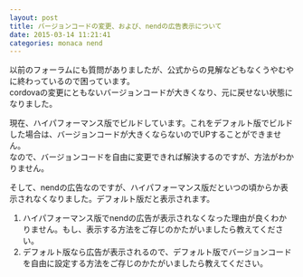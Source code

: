 ```yaml
---
layout: post
title: バージョンコードの変更、および、nendの広告表示について
date: 2015-03-14 11:21:41
categories: monaca nend
---
```

<!-- {% raw %} -->
<p>以前のフォーラムにも質問がありましたが、公式からの見解などもなくうやむやに終わっているので困っています。<br>
cordovaの変更にともないバージョンコードが大きくなり、元に戻せない状態になりました。</p>

<p>現在、ハイパフォーマンス版でビルドしています。これをデフォルト版でビルドした場合は、バージョンコードが大きくならないのでUPすることができません。<br>
なので、バージョンコードを自由に変更できれば解決するのですが、方法がわかりません。</p>

<p>そして、nendの広告なのですが、ハイパフォーマンス版だといつの頃からか表示されなくなりました。デフォルト版だと表示されます。</p>

<ol>
<li>ハイパフォーマンス版でnendの広告が表示されなくなった理由が良くわかりません。もし、表示する方法をご存じのかたがいましたら教えてください。</li>
<li>デフォルト版なら広告が表示されるので、デフォルト版でバージョンコードを自由に設定する方法をご存じのかたがいましたら教えてください。</li>
</ol>
<!-- {% endraw %} -->
